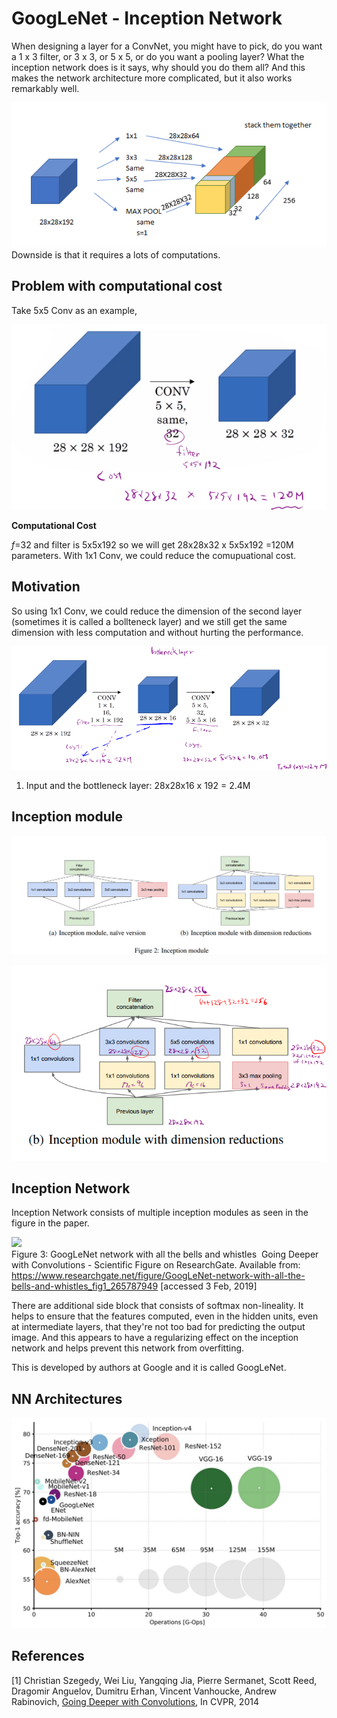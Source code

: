 # GoogLeNet - Inception Network

When designing a layer for a ConvNet, you might have to pick, do you want a 1 x 3 filter, or 3 x 3, or 5 x 5, or do you want a pooling layer? What the inception network does is it says, why should you do them all? And this makes the network architecture more complicated, but it also works remarkably well.

![](images/090-inception-network-888e6d1b.png)
Downside is that it requires a lots of computations.

## Problem with computational cost
Take 5x5 Conv as an example,

![](images/090-inception-network-efe959ec.png)

**Computational Cost**

$f$=32 and filter is 5x5x192 so we will get 28x28x32 x 5x5x192 =120M parameters. With 1x1 Conv, we could reduce the comupuational cost.

## Motivation
So using 1x1 Conv, we could reduce the dimension of the second layer (sometimes it is called a bollteneck layer) and we still get the same dimension with less computation and without hurting the performance.

![](images/090-inception-network-14ca44bf.png)

1. Input and the bottleneck layer: 28x28x16 x 192 = 2.4M

## Inception module
![](images/090-inception-network-30250603.png)

![](images/090-inception-network-24ae0783.png)

## Inception Network

Inception Network consists of multiple inception modules as seen in the figure in the paper.

![](https://www.researchgate.net/profile/Dumitru_Erhan/publication/265787949/figure/fig1/AS:614107468275713@1523426038707/GoogLeNet-network-with-all-the-bells-and-whistles.png)<br>
Figure 3: GoogLeNet network with all the bells and whistles 
Going Deeper with Convolutions - Scientific Figure on ResearchGate. Available from: https://www.researchgate.net/figure/GoogLeNet-network-with-all-the-bells-and-whistles_fig1_265787949 [accessed 3 Feb, 2019]

There are additional side block that consists of softmax non-lineality.  It helps to ensure that the features computed, even in the hidden units, even at intermediate layers, that they're not too bad for predicting the output image. And this appears to have a regularizing effect on the inception network and helps prevent this network from overfitting.

This is developed by authors at Google and it is called GoogLeNet.


## NN Architectures

![](images/090-inception-network-6d221140.png)

## References
[1] Christian Szegedy, Wei Liu, Yangqing Jia, Pierre Sermanet, Scott Reed, Dragomir Anguelov, Dumitru Erhan, Vincent Vanhoucke, Andrew Rabinovich, [Going Deeper with Convolutions](https://arxiv.org/pdf/1409.4842.pdf), In CVPR, 2014
